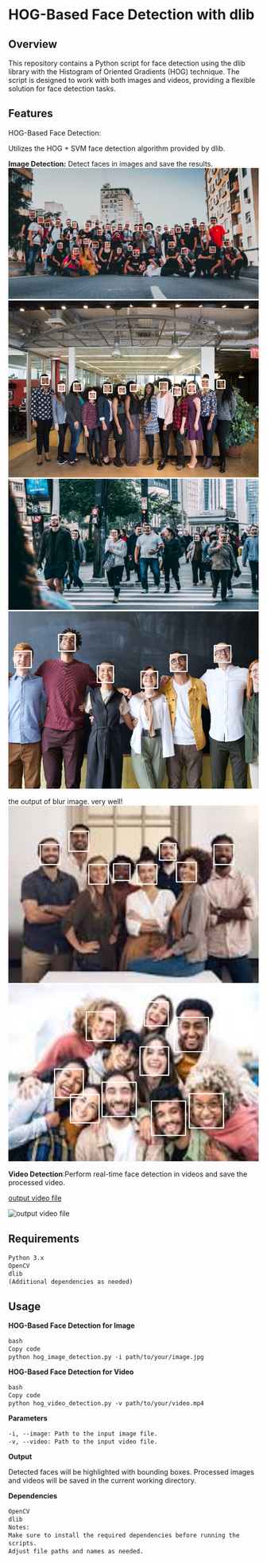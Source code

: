 # HOG-Based Face Detection with dlib
## Overview
This repository contains a Python script for face detection using the dlib library with the Histogram of Oriented Gradients (HOG) technique. The script is designed to work with both images and videos, providing a flexible solution for face detection tasks.

## Features
HOG-Based Face Detection:

 Utilizes the HOG + SVM face detection algorithm provided by dlib.

**Image Detection:** 
Detect faces in images and save the results.
![output1](HOG/output/hog_face_detection_image.png)
![output3](HOG/output/hog_face_detection_image3.png)
![output5](HOG/output/hog_face_detection_image5.png)
![output6](HOG/output/hog_face_detection_image6.png)

the output of blur image. very well!
![output2](HOG/output/hog_face_detection_image2.png)
![output4](HOG/output/hog_face_detection_image4.png)


**Video Detection**:Perform real-time face detection in videos and save the processed video.

[output video file](HOG/output/hog_face_detection_video.mp4)

![output video file](HOG/output/videogif.gif)


## Requirements
    Python 3.x
    OpenCV
    dlib
    (Additional dependencies as needed)

## Usage
**HOG-Based Face Detection for Image**

    bash
    Copy code
    python hog_image_detection.py -i path/to/your/image.jpg

**HOG-Based Face Detection for Video**

    bash
    Copy code
    python hog_video_detection.py -v path/to/your/video.mp4

**Parameters**

    -i, --image: Path to the input image file.
    -v, --video: Path to the input video file.

**Output**

Detected faces will be highlighted with bounding boxes.
Processed images and videos will be saved in the current working directory.

**Dependencies**

    OpenCV
    dlib
    Notes:
    Make sure to install the required dependencies before running the scripts.
    Adjust file paths and names as needed.

